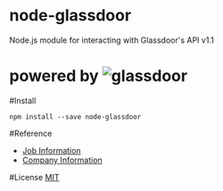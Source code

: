 # node-glassdoor
Node.js module for interacting with Glassdoor's API v1.1

# powered by ![glassdoor](https://www.glassdoor.com/static/img/api/glassdoor_logo_80.png)


#Install
```
npm install --save node-glassdoor
```

#Reference
- [Job Information](https://www.glassdoor.com/developer/jobsApiActions.htm)
- [Company Information](https://www.glassdoor.com/developer/companiesApiActions.htm)

#License
[MIT](http://spdx.org/licenses/MIT)